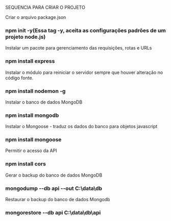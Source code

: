 SEQUENCIA PARA CRIAR O PROJETO

Criar o arquivo package.json
### npm init -y(Essa tag -y, aceita as configurações padrões de um projeto node.js)

Instalar um pacote para gerenciamento das requisições, rotas e URLs
###  npm install express

Instalar o módulo para reiniciar o servidor sempre que houver alteração no código fonte.
### npm install nodemon -g

Instalar o banco de dados MongoDB
### npm install mongodb

Instalar o Mongoose - traduz os dados do banco para objetos javascript
### npm install mongoose 

Permitir o acesso da API
### npm install cors

Gerar o backup do banco de dados MongoDB
### mongodump --db api --out C:\data\db

Restaurar o backup do banco de dados Mongodb
### mongorestore --db api C:\data\db\api


